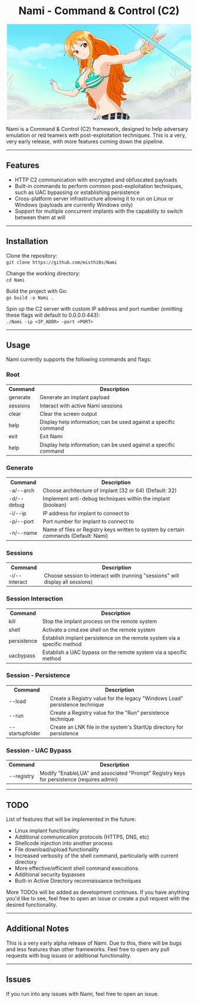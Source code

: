 <head>
<h1 align=center>Nami - Command & Control (C2)</h1>
</head>

<p align="center">
  <img src="images/nami.gif" alt="Nami"/>
</p>

Nami is a Command & Control (C2) framework, designed to help adversary emulation or red teamers with post-exploitation techniques. This is a very, very early release, with more features coming down the pipeline.

---

## Features

* HTTP C2 communication with encrypted and obfuscated payloads
* Built-in commands to perform common post-exploitation techniques, such as UAC bypassing or establishing persistence
* Cross-platform server infrastructure allowing it to run on Linux or Windows (payloads are currently Windows only)
* Support for multiple concurrent implants with the capability to switch between them at will
---
## Installation

Clone the repository:<br>
```git clone https://github.com/misthi0s/Nami```

Change the working directory:<br>
```cd Nami```

Build the project with Go:<br>
```go build -o Nami .```

Spin up the C2 server with custom IP address and port number (omitting these flags will default to 0.0.0.0:443):<br>
```./Nami -ip <IP_ADDR> -port <PORT>```

---
## Usage

Nami currently supports the following commands and flags:

<h3>Root</h3>
<table>
<tr>
<th>Command</th>
<th>Description</th>
</tr>
<tr>
<td>generate</td>
<td>Generate an implant payload</td>
</tr>
<tr>
<td>sessions</td>
<td>Interact with active Nami sessions</td>
</tr>
<tr>
<td>clear</td>
<td>Clear the screen output</td>
</tr>
<tr>
<td>help</td>
<td>Display help information; can be used against a specific command</td>
</tr>
<tr>
<td>exit</td>
<td>Exit Nami</td>
</tr>
<tr>
<td>help</td>
<td>Display help information; can be used against a specific command</td>
</tr>
</table>

<h3>Generate</h3>
<table>
<tr>
<th>Command</th>
<th>Description</th>
</tr>
<tr>
<td>-a/--arch</td>
<td>Choose architecture of implant (32 or 64) (Default: 32)</td>
</tr>
<tr>
<td>-d/--debug</td>
<td>Implement anti-debug techniques within the implant (boolean)</td>
</tr>
<tr>
<td>-i/--ip</td>
<td>IP address for implant to connect to</td>
</tr>
<tr>
<td>-p/--port</td>
<td>Port number for implant to connect to</td>
</tr>
<tr>
<td>-n/--name</td>
<td>Name of files or Registry keys written to system by certain commands (Default: Nami)</td>
</tr>
</table>

<h3>Sessions</h3>
<table>
<tr>
<th>Command</th>
<th>Description</th>
</tr>
<tr>
<td>-i/--interact</td>
<td>Choose session to interact with (running "sessions" will display all sessions)</td>
</tr>
</table>

<h3>Session Interaction</h3>
<table>
<tr>
<th>Command</th>
<th>Description</th>
</tr>
<tr>
<td>kill</td>
<td>Stop the implant process on the remote system</td>
</tr>
<tr>
<td>shell</td>
<td>Activate a cmd.exe shell on the remote system</td>
</tr>
<tr>
<td>persistence</td>
<td>Establish implant persistence on the remote system via a specific method</td>
</tr>
<tr>
<td>uacbypass</td>
<td>Establish a UAC bypass on the remote system via a specific method</td>
</tr>
</table>

<h3>Session - Persistence</h3>
<table>
<tr>
<th>Command</th>
<th>Description</th>
</tr>
<tr>
<td>--load</td>
<td>Create a Registry value for the legacy "Windows Load" persistence technique</td>
</tr>
<tr>
<td>--run</td>
<td>Create a Registry value for the "Run" persistence technique</td>
</tr>
<tr>
<td>--startupfolder</td>
<td>Create an LNK file in the system's StartUp directory for persistence</td>
</tr>
</table>

<h3>Session - UAC Bypass</h3>
<table>
<tr>
<th>Command</th>
<th>Description</th>
</tr>
<tr>
<td>--registry</td>
<td>Modify "EnableLUA" and associated "Prompt" Registry keys for persistence (requires admin)</td>
</tr>
</table>

---
## TODO

List of features that will be implemented in the future:

* Linux implant functionality
* Additional communication protocols (HTTPS, DNS, etc)
* Shellcode injection into another process
* File download/upload functionality
* Increased verbosity of the shell command, particularly with current directory
* More effective/efficient shell command executions
* Additional security bypasses
* Built-in Active Directory reconnaissance techniques

More TODOs will be added as development continues. If you have anything you'd like to see, feel free to open an issue or create a pull request with the desired functionality.

---
## Additional Notes

This is a very early alpha release of Nami. Due to this, there will be bugs and less features than other frameworks. Feel free to open any pull requests with bug issues or additional functionality.

---
## Issues

If you run into any issues with Nami, feel free to open an issue. 